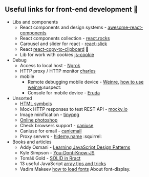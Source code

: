 ## Useful links for front-end development :rocket:

* Libs and components
  * React components and design systems - [awesome-react-components](https://github.com/brillout/awesome-react-components)
  * React components collection - [react.rocks](https://react.rocks/)
  * Сarousel and slider for react - [react-slick](https://react-slick.neostack.com/)
  * React [react-copy-to-clipboard](https://github.com/nkbt/react-copy-to-clipboard) :dancers:
  * Lib for work with cookies [js-cookie](https://github.com/js-cookie/js-cookie)
* Debug
  * Access to local host - [Ngrok](https://ngrok.com/)
  * HTTP proxy / HTTP monitor [charles](https://www.charlesproxy.com/)
  * mobile
    * Remote debugging mobile device - [Weinre](http://people.apache.org/~pmuellr/weinre/docs/latest/Running.html), 
      [how to use weinre](http://www.codeblocq.com/2016/03/Remote-Web-Debugging-with-weinre/):suspect:
    * Console for mobile device - [Eruda](https://github.com/liriliri/eruda)
* Unsorted
  * [HTML symbols](https://www.htmlsymbols.xyz/unicode/U+1F9E1)
  * Mock HTTP responses to test REST API - [mocky.io](https://www.mocky.io/)
  * Image minification - [tinypng](https://tinypng.com/)
  * [Online photoshop](https://photoshop-online.biz/edit_photo/)
  * Check browsers support - [caniuse](https://caniuse.com/)
  * Caniuse for email - [caniemail](https://www.caniemail.com/)
  * Proxy servers - [hidemy.name](https://hidemy.name/ru/proxy-list/) :squirrel:
* Books and articles
  * Addy Osmani - [Learning JavaScript Design Patterns](https://caniuse.com/)
  * Kyle Simpson - [You-Dont-Know-JS](https://caniuse.com/)
  * Tomáš Gold -
 [SOLID in Rract](https://blog.usejournal.com/how-to-apply-solid-principles-in-react-applications-6c964091a982)
  * 13 useful JavaScript [array tips and tricks](https://dev.to/duomly/13-useful-javascript-array-tips-and-tricks-you-should-know-2jfo)
  * Vadim Makeev [how to load fonts](https://htmlacademy.ru/blog/useful/css/short-14) About font-display.
